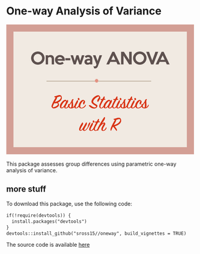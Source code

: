 # One-way Analysis of Variance

![anova](oneway-anova.png)

This package assesses group differences using parametric 
one-way analysis of variance.

## more stuff

To download this package, use the following code:

```
if(!require(devtools)) {
  install.packages("devtools")
}
devtools::install_github("sross15//oneway", build_vignettes = TRUE)
```

The source code is available [here](https://github.com/sross15/oneway)
